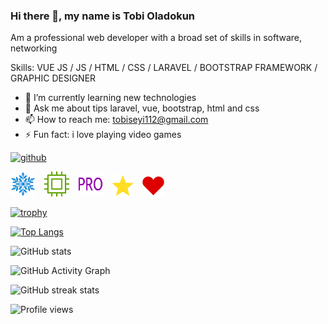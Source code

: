 ### Hi there 👋, my name is Tobi Oladokun
Am a professional web developer with a broad set of skills in software, networking

Skills: VUE JS / JS / HTML / CSS / LARAVEL / BOOTSTRAP FRAMEWORK / GRAPHIC DESIGNER

- 🌱 I’m currently learning new technologies 
- 💬 Ask me about tips laravel, vue, bootstrap, html and css 
- 📫 How to reach me: tobiseyi112@gmail.com 
- ⚡ Fun fact: i love playing video games 


[<img src='https://cdn.jsdelivr.net/npm/simple-icons@3.0.1/icons/github.svg' alt='github' height='40'>](https://github.com/thegamer122)  

<a href='https://archiveprogram.github.com/'><img src='https://raw.githubusercontent.com/acervenky/animated-github-badges/master/assets/acbadge.gif' width='40' height='40'></a> <a href='https://docs.github.com/en/developers'><img src='https://raw.githubusercontent.com/acervenky/animated-github-badges/master/assets/devbadge.gif' width='40' height='40'></a> <a href='https://github.com/pricing'><img src='https://raw.githubusercontent.com/acervenky/animated-github-badges/master/assets/pro.gif' width='40' height='40'></a> <a href='https://stars.github.com/'><img src='https://raw.githubusercontent.com/acervenky/animated-github-badges/master/assets/starbadge.gif' width='35' height='35'></a> <a href='https://docs.github.com/en/github/supporting-the-open-source-community-with-github-sponsors'><img src='https://raw.githubusercontent.com/acervenky/animated-github-badges/master/assets/sponsorbadge.gif' width='35' height='35'></a> 

[![trophy](https://github-profile-trophy.vercel.app/?username=thegamer122)](https://github.com/ryo-ma/github-profile-trophy)

[![Top Langs](https://github-readme-stats.vercel.app/api/top-langs/?username=thegamer122)](https://github.com/anuraghazra/github-readme-stats)

![GitHub stats](https://github-readme-stats.vercel.app/api?username=thegamer122&show_icons=true)  

![GitHub Activity Graph](https://activity-graph.herokuapp.com/graph?username=thegamer122)  

![GitHub streak stats](https://streak-stats.demolab.com/?user=thegamer122)  

![Profile views](https://gpvc.arturio.dev/thegamer122)  
